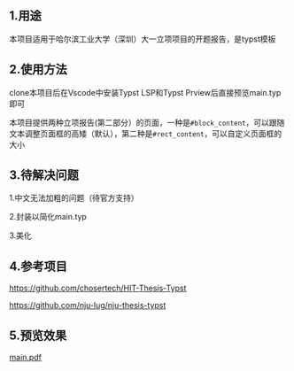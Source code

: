 ## 1.用途
本项目适用于哈尔滨工业大学（深圳）大一立项项目的开题报告，是typst模板

## 2.使用方法
clone本项目后在Vscode中安装Typst LSP和Typst Prview后直接预览main.typ即可

本项目提供两种立项报告(第二部分）的页面，一种是`#block_content`，可以跟随文本调整页面框的高矮（默认），第二种是`#rect_content`，可以自定义页面框的大小


## 3.待解决问题
1.中文无法加粗的问题（待官方支持）

2.封装以简化main.typ

3.美化

## 4.参考项目
https://github.com/chosertech/HIT-Thesis-Typst

https://github.com/nju-lug/nju-thesis-typst

## 5.预览效果
[main.pdf](https://github.com/herbertskyper/HITsz_Proposal_report_Template/blob/document/main.pdf)
